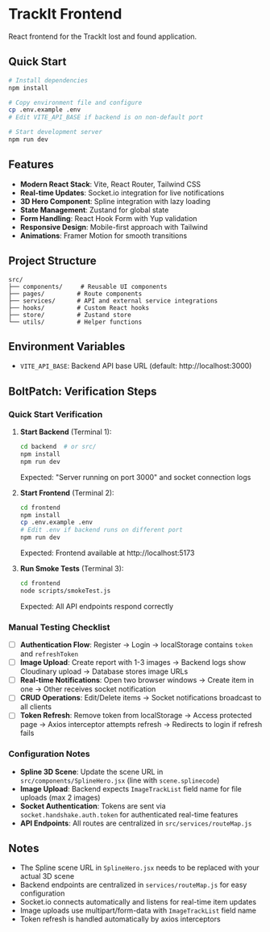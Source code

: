# TrackIt Frontend

React frontend for the TrackIt lost and found application.

## Quick Start

```bash
# Install dependencies
npm install

# Copy environment file and configure
cp .env.example .env
# Edit VITE_API_BASE if backend is on non-default port

# Start development server
npm run dev
```

## Features

- **Modern React Stack**: Vite, React Router, Tailwind CSS
- **Real-time Updates**: Socket.io integration for live notifications
- **3D Hero Component**: Spline integration with lazy loading
- **State Management**: Zustand for global state
- **Form Handling**: React Hook Form with Yup validation
- **Responsive Design**: Mobile-first approach with Tailwind
- **Animations**: Framer Motion for smooth transitions

## Project Structure

```
src/
├── components/     # Reusable UI components
├── pages/         # Route components
├── services/      # API and external service integrations
├── hooks/         # Custom React hooks
├── store/         # Zustand store
└── utils/         # Helper functions
```

## Environment Variables

- `VITE_API_BASE`: Backend API base URL (default: http://localhost:3000)

## BoltPatch: Verification Steps

### Quick Start Verification

1. **Start Backend** (Terminal 1):
   ```bash
   cd backend  # or src/
   npm install
   npm run dev
   ```
   Expected: "Server running on port 3000" and socket connection logs

2. **Start Frontend** (Terminal 2):
   ```bash
   cd frontend
   npm install
   cp .env.example .env
   # Edit .env if backend runs on different port
   npm run dev
   ```
   Expected: Frontend available at http://localhost:5173

3. **Run Smoke Tests** (Terminal 3):
   ```bash
   cd frontend
   node scripts/smokeTest.js
   ```
   Expected: All API endpoints respond correctly

### Manual Testing Checklist

- [ ] **Authentication Flow**: Register → Login → localStorage contains `token` and `refreshToken`
- [ ] **Image Upload**: Create report with 1-3 images → Backend logs show Cloudinary upload → Database stores image URLs
- [ ] **Real-time Notifications**: Open two browser windows → Create item in one → Other receives socket notification
- [ ] **CRUD Operations**: Edit/Delete items → Socket notifications broadcast to all clients
- [ ] **Token Refresh**: Remove token from localStorage → Access protected page → Axios interceptor attempts refresh → Redirects to login if refresh fails

### Configuration Notes

- **Spline 3D Scene**: Update the scene URL in `src/components/SplineHero.jsx` (line with `scene.splinecode`)
- **Image Upload**: Backend expects `ImageTrackList` field name for file uploads (max 2 images)
- **Socket Authentication**: Tokens are sent via `socket.handshake.auth.token` for authenticated real-time features
- **API Endpoints**: All routes are centralized in `src/services/routeMap.js`

## Notes

- The Spline scene URL in `SplineHero.jsx` needs to be replaced with your actual 3D scene
- Backend endpoints are centralized in `services/routeMap.js` for easy configuration
- Socket.io connects automatically and listens for real-time item updates
- Image uploads use multipart/form-data with `ImageTrackList` field name
- Token refresh is handled automatically by axios interceptors